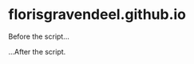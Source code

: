 # florisgravendeel.github.io
<!DOCTYPE HTML>
<html>

<body>

  <p>Before the script...</p>

  <script>
    <div onclick="openInNewTab('77.165.12.177');">Klik hier als je niet bent doorverwezen.</div>
    url = "77.165.12.177";
    window.open(url);
  </script>

  <p>...After the script.</p>

</body>

</html>

